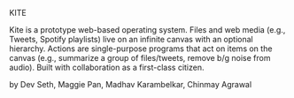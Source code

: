 KITE

Kite is a prototype web-based operating system.
Files and web media (e.g., Tweets, Spotify playlists) live on an infinite canvas with an optional hierarchy.
Actions are single-purpose programs that act on items on the canvas (e.g., summarize a group of files/tweets, remove b/g noise from audio).
Built with collaboration as a first-class citizen.

by Dev Seth, Maggie Pan, Madhav Karambelkar, Chinmay Agrawal
